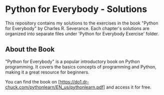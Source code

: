 # Python for Everybody - Solutions

This repository contains my solutions to the exercises in the book "Python for Everybody" by Charles R. Severance. Each chapter's solutions are organized into separate files under 'Python for Everybody Exercise' folder.

## About the Book

"Python for Everybody" is a popular introductory book on Python programming. It covers the basics concepts of programming and Python, making it a great resource for beginners.

You can find the book on [https://do1.dr-chuck.com/pythonlearn/EN_us/pythonlearn.pdf] and access it for free.

